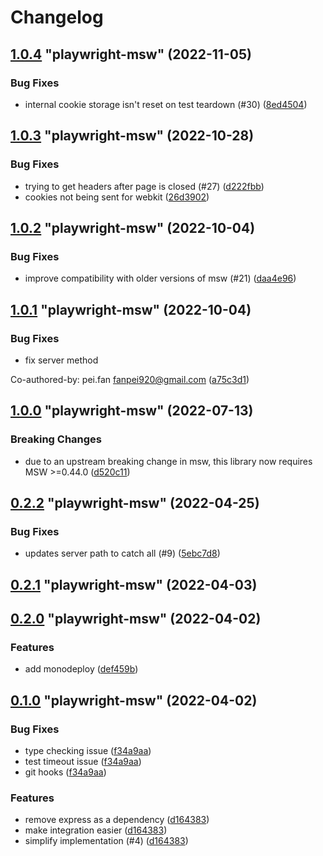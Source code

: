 # Changelog

<!-- MONODEPLOY:BELOW -->

## [1.0.4](https://github.com/valendres/playwright-msw/compare/playwright-msw@1.0.3...playwright-msw@1.0.4) "playwright-msw" (2022-11-05)<a name="1.0.4"></a>

### Bug Fixes

* internal cookie storage isn't reset on test teardown (#30) ([8ed4504](https://github.com/valendres/playwright-msw/commits/8ed4504))




## [1.0.3](https://github.com/valendres/playwright-msw/compare/playwright-msw@1.0.2...playwright-msw@1.0.3) "playwright-msw" (2022-10-28)<a name="1.0.3"></a>

### Bug Fixes

* trying to get headers after page is closed (#27) ([d222fbb](https://github.com/valendres/playwright-msw/commits/d222fbb))
* cookies not being sent for webkit ([26d3902](https://github.com/valendres/playwright-msw/commits/26d3902))




## [1.0.2](https://github.com/valendres/playwright-msw/compare/playwright-msw@1.0.1...playwright-msw@1.0.2) "playwright-msw" (2022-10-04)<a name="1.0.2"></a>

### Bug Fixes

* improve compatibility with older versions of msw (#21) ([daa4e96](https://github.com/valendres/playwright-msw/commits/daa4e96))




## [1.0.1](https://github.com/valendres/playwright-msw/compare/playwright-msw@1.0.0...playwright-msw@1.0.1) "playwright-msw" (2022-10-04)<a name="1.0.1"></a>

### Bug Fixes

* fix server method

Co-authored-by: pei.fan <fanpei920@gmail.com> ([a75c3d1](https://github.com/valendres/playwright-msw/commits/a75c3d1))




## [1.0.0](https://github.com/valendres/playwright-msw/compare/playwright-msw@0.2.2...playwright-msw@1.0.0) "playwright-msw" (2022-07-13)<a name="1.0.0"></a>

### Breaking Changes

* due to an upstream breaking change in msw, this library now requires MSW >=0.44.0 ([d520c11](https://github.com/valendres/playwright-msw/commits/d520c11))




## [0.2.2](https://github.com/valendres/playwright-msw/compare/playwright-msw@0.2.1...playwright-msw@0.2.2) "playwright-msw" (2022-04-25)<a name="0.2.2"></a>

### Bug Fixes

* updates server path to catch all (#9) ([5ebc7d8](https://github.com/valendres/playwright-msw/commits/5ebc7d8))




## [0.2.1](https://github.com/valendres/playwright-msw/compare/playwright-msw@0.2.0...playwright-msw@0.2.1) "playwright-msw" (2022-04-03)<a name="0.2.1"></a>

## [0.2.0](https://github.com/valendres/playwright-msw/compare/playwright-msw@0.1.0...playwright-msw@0.2.0) "playwright-msw" (2022-04-02)<a name="0.2.0"></a>

### Features

- add monodeploy ([def459b](https://github.com/valendres/playwright-msw/commit/def459b))

## [0.1.0](https://github.com/valendres/playwright-msw/compare/playwright-msw@0.0.9...playwright-msw@0.1.0) "playwright-msw" (2022-04-02)<a name="0.1.0"></a>

### Bug Fixes

- type checking issue ([f34a9aa](https://github.com/valendres/playwright-msw/commits/f34a9aa))
- test timeout issue ([f34a9aa](https://github.com/valendres/playwright-msw/commits/f34a9aa))
- git hooks ([f34a9aa](https://github.com/valendres/playwright-msw/commits/f34a9aa))

### Features

- remove express as a dependency ([d164383](https://github.com/valendres/playwright-msw/commits/d164383))
- make integration easier ([d164383](https://github.com/valendres/playwright-msw/commits/d164383))
- simplify implementation (#4) ([d164383](https://github.com/valendres/playwright-msw/commits/d164383))
